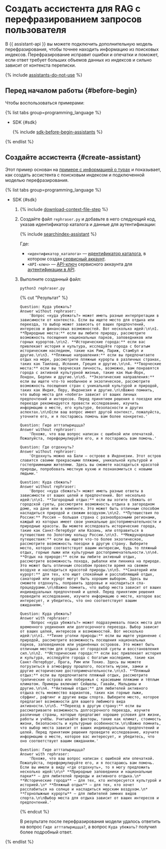 # Создать ассистента для RAG с перефразированием запросов пользователя

В {{ assistant-api }} вы можете подключить дополнительную модель перефразирования, чтобы точнее находить информацию из поисковых индексов. Перефразирование исправит ошибки и опечатки и поможет, если ответ требует больших объемов данных из индексов и сильно зависит от контекста переписки.

{% include [assistants-do-not-use](../../../_includes/ai-studio/ai-assistant-disclaimer.md) %}

## Перед началом работы {#before-begin}

Чтобы воспользоваться примерами:

{% list tabs group=programming_language %}

- SDK {#sdk}

  {% include [sdk-before-begin-assistants](../../../_includes/ai-studio/sdk-before-begin-assistants.md) %}

{% endlist %}

## Создайте ассистента {#create-assistant}

Этот пример основан на [примере с информацией о турах](./create-with-searchindex.md) и показывает, как создать ассистента с поисковым индексом и подключенной моделью перефразирования. 

{% list tabs group=programming_language %}

- SDK {#sdk}

  1. {% include [download-context-file-step](../../../_includes/ai-studio/assistants/download-context-file-step.md) %}
  1. Создайте файл `rephraser.py` и добавьте в него следующий код, указав идентификатор каталога и данные для аутентификации:

     {% include [searchindex-assistant](../../../_includes/ai-studio/examples/rephraser-assistant-sdk.md) %}

     Где:
   
     * `<идентификатор_каталога>` — [идентификатор каталога](../../../resource-manager/operations/folder/get-id.md), в котором создан [сервисный аккаунт](../../../iam/concepts/users/service-accounts.md).
     * `<API-ключ>` — [API-ключ](../../../iam/concepts/authorization/api-key.md) сервисного аккаунта для [аутентификации в API](../../api-ref/authentication.md).
     
  1. Выполните созданный файл:

      ```bash
      python3 rephraser.py
      ```

      {% cut "Результат" %}

      ```text
      Question: Куда yбежать?
      Answer without rephraser:
          'Вопрос «куда убежать?» может иметь разные интерпретации в зависимости от контекста. Если вы ищете место для отдыха или переезда, то выбор может зависеть от ваших предпочтений, интересов и финансовых возможностей. Вот несколько идей:\n\n1. **Природные места:** если вы любите природу, рассмотрите возможность посещения национальных парков, заповедников или горных курортов.\n\n2. **Исторические города:** если вас привлекает история и культура, исследуйте города с богатым историческим наследием, такие как Рим, Париж, Стамбул и другие.\n\n3. **Пляжные направления:** если вы предпочитаете отдых на море, рассмотрите пляжные курорты в различных странах, таких как Таиланд, Испания, Греция и другие.\n\n4. **Творческие места:** если вы творческая личность, возможно, вам понравятся города с активной культурной жизнью, такие как Нью-Йорк, Лондон, Берлин и другие.\n\n5. **Экзотические направления:** если вы ищете что-то необычное и экзотическое, рассмотрите возможность посещения стран с уникальной культурой и природой, таких как Индия, Перу, Индонезия и другие.\n\nВажно помнить, что выбор места для «побега» зависит от ваших личных предпочтений и интересов. Перед принятием решения о поездке или переезде рекомендуется провести исследование, изучить информацию о месте, его культуре, безопасности и других аспектах.\n\nЕсли ваш вопрос имеет другой контекст, пожалуйста, уточните его, и я постараюсь помочь вам более конкретно.'
      
      Question: Гиде атттапыриццца?
      Answer without rephraser:
          'Похоже, что ваш вопрос написан с ошибкой или опечаткой. Пожалуйста, переформулируйте его, и я постараюсь вам помочь.'
      
      Question: Где отдохнуть?
      Answer without rephraser:
          'Отдохнуть можно на Бали — острове в Индонезии. Этот остров славится своими прекрасными пляжами, уникальной культурой и гостеприимными жителями. Здесь вы сможете насладиться красотой природы, попробовать местную кухню и познакомиться с новыми людьми.'
      
      Question: Куда сбежать?
      Answer without rephraser:
          'Вопрос «куда сбежать?» может иметь разные ответы в зависимости от ваших целей и предпочтений. Вот несколько идей:\n\n1. **Загородный отдых:** если вы хотите сбежать от городской суеты, рассмотрите возможность отдыха в загородном доме, на даче или в кемпинге. Это может быть отличным способом насладиться природой и свежим воздухом.\n\n2. **Путешествия по России:** Россия — большая страна с разнообразными регионами, каждый из которых имеет свои уникальные достопримечательности и природные красоты. Вы можете исследовать исторические города, такие как Санкт-Петербург или Казань, или отправиться в путешествие по Золотому кольцу России.\n\n3. **Международные путешествия:** если вы ищете что-то более экзотическое, рассмотрите возможность поездки в другую страну. Выберите место, которое соответствует вашим интересам, будь то пляжный отдых, горные лыжи или культурные достопримечательности.\n\n4. **Отдых на природе:** если вы любите активный отдых, рассмотрите возможность похода, рыбалки или пикника на природе. Это может быть отличным способом провести время на свежем воздухе и насладиться красотой природы.\n\n5. **Санаторий или курорт:** для тех, кто ищет спокойный и расслабляющий отдых, санаторий или курорт могут быть хорошим выбором. Здесь вы сможете отдохнуть, поправить здоровье и насладиться спа-процедурами.\n\nВажно помнить, что выбор места зависит от ваших индивидуальных предпочтений и целей. Перед принятием решения проведите исследование, изучите информацию о месте, которое вас интересует, и убедитесь, что оно соответствует вашим ожиданиям.'

      Question: Куда убежать?
      Answer with rephraser:
          'Вопрос «куда убежать?» может подразумевать поиск места для временного уединения или долгосрочного переезда. Выбор зависит от ваших целей, интересов и возможностей. Вот несколько идей:\n\n1. **Тихие уголки природы:** если вы ищете уединение с природой, рассмотрите возможность посещения национальных парков, заповедников или уединённых островов. Это может быть отличным местом для отдыха от городской суеты и восстановления сил.\n\n2. **Исторические города:** если вас привлекает история и культура, исследуйте города с богатым наследием, такие как Санкт-Петербург, Прага, Рим или Токио. Здесь вы можете погрузиться в атмосферу прошлого, посетить музеи, замки и другие исторические достопримечательности.\n\n3. **Пляжный отдых:** если вы предпочитаете пляжный отдых, рассмотрите тропические острова или побережья с красивыми пляжами и тёплым климатом. Примеры включают Сейшелы, Гавайи, Мальдивы и другие.\n\n4. **Активный отдых:** для любителей активного отдыха есть множество вариантов, таких как горные лыжи, сёрфинг, рафтинг и другие виды спорта. Выберите место, которое предлагает возможности для вашего любимого вида активности.\n\n5. **Переезд в другую страну:** если вы рассматриваете возможность долгосрочного переезда, изучите различные страны, которые предлагают хорошие условия для жизни, работы и учёбы. Учитывайте факторы, такие как климат, стоимость жизни, безопасность и культурные особенности.\n\nВажно помнить, что выбор места зависит от ваших индивидуальных предпочтений и целей. Перед принятием решения проведите исследование, изучите информацию о месте, которое вас интересует, и убедитесь, что оно соответствует вашим ожиданиям.'

      Question: Гиде атттапыриццца?
      Answer with rephraser:
          'Похоже, что ваш вопрос написан с ошибкой или опечаткой. Пожалуйста, переформулируйте его, и я постараюсь вам помочь. Если вы имели в виду «где отдохнуть», то я могу предложить несколько идей:\n\n* **Природные заповедники и национальные парки** — для любителей природы и активного отдыха.\n* **Исторические города** — для тех, кто интересуется культурой и историей.\n* **Пляжный отдых** — для тех, кто хочет расслабиться на солнце и насладиться морским воздухом.\n* **Горнолыжные курорты** — для любителей зимних видов спорта.\n\nВыбор места для отдыха зависит от ваших интересов и предпочтений.'
      ```

      {% endcut %}

      В результате после перефразирования модели удалось ответить на вопрос `Гиде атттапыриццца?`, а вопрос `Куда убежать?` получил более подробный ответ.

{% endlist %}
